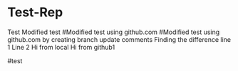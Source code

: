 # Test-Rep
Test
Modified test
#Modified test using github.com
#Modified test using github.com by creating branch
update comments
Finding the difference
line 1
Line 2
Hi from local
Hi from github1


#test
